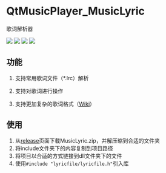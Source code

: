 # QtMusicPlayer_MusicLyric
歌词解析器

![](https://img.shields.io/badge/Build-passing-brightgreen) ![](https://img.shields.io/badge/Qt-5.13.0-brightgreen) ![](https://img.shields.io/badge/License-LGPL-brightgreen) ![](https://img.shields.io/badge/License-anti_996-brightgreen)

## 功能

1. 支持常用歌词文件（*.lrc）解析

2. 支持对歌词进行操作

3. 支持更加复杂的歌词格式（[Wiki](https://github.com/chushi0/QtMusicPlayer_MusicLyric/wiki/Lyric-Struct)）

## 使用

1. 从[release](https://github.com/chushi0/QtMusicPlayer_MusicLyric/releases)页面下载MusicLyric.zip，并解压缩到合适的文件夹
2. 将include文件夹下的内容复制到项目路径
3. 将项目以合适的方式链接到dll文件夹下的文件
4. 使用`#include "lyricfile/lyricfile.h"`引入库
